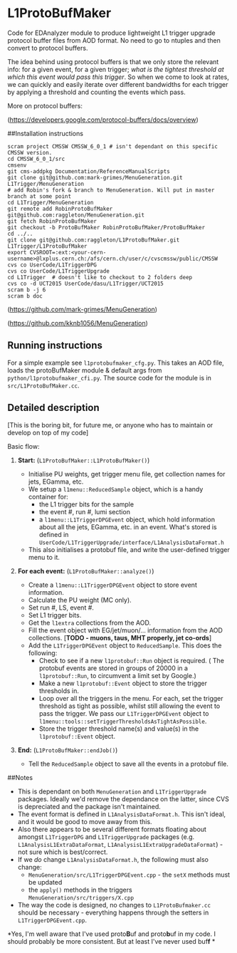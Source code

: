 L1ProtoBufMaker
================

Code for EDAnalyzer module to produce lightweight L1 trigger upgrade protocol buffer files from AOD format. No need to go to ntuples and then convert to protocol buffers.

The idea behind using protocol buffers is that we only store the relevant info: for a given event, for a given trigger; *what is the tightest threshold at which this event would pass this trigger*. So when we come to look at rates, we can quickly and easily iterate over different bandwidths for each trigger by applying a threshold and counting the events which pass.

More on protocol buffers: 

(https://developers.google.com/protocol-buffers/docs/overview)

##Installation instructions

```
scram project CMSSW CMSSW_6_0_1 # isn't dependant on this specific CMSSW version.
cd CMSSW_6_0_1/src
cmsenv
git cms-addpkg Documentation/ReferenceManualScripts
git clone git@github.com:mark-grimes/MenuGeneration.git L1Trigger/MenuGeneration
# add Robin's fork & branch to MenuGeneration. Will put in master branch at some point
cd L1Trigger/MenuGeneration
git remote add RobinProtoBufMaker git@github.com:raggleton/MenuGeneration.git
git fetch RobinProtoBufMaker
git checkout -b ProtoBufMaker RobinProtoBufMaker/ProtoBufMaker
cd ../..
git clone git@github.com:raggleton/L1ProtoBufMaker.git L1Trigger/L1ProtoBufMaker
export CVSROOT=:ext:<your-cern-username>@lxplus.cern.ch:/afs/cern.ch/user/c/cvscmssw/public/CMSSW
cvs co UserCode/L1TriggerDPG
cvs co UserCode/L1TriggerUpgrade
cd L1Trigger  # doesn't like to checkout to 2 folders deep 
cvs co -d UCT2015 UserCode/dasu/L1Trigger/UCT2015
scram b -j 6
scram b doc
```
(https://github.com/mark-grimes/MenuGeneration)

(https://github.com/kknb1056/MenuGeneration)

## Running instructions

For a simple example see `l1protobufmaker_cfg.py`. This takes an AOD file, loads the protoBufMaker module & default args from `python/l1protobufmaker_cfi.py`. The source code for the module is in `src/L1ProtoBufMaker.cc`. 

## Detailed description

[This is the boring bit, for future me, or anyone who has to maintain or develop on top of my code]

Basic flow:

1. **Start:** (`L1ProtoBufMaker::L1ProtoBufMaker()`)
	- Initialise PU weights, get trigger menu file, get collection names for jets, EGamma, etc. 
	- We setup a `l1menu::ReducedSample` object, which is a handy container for: 
		- the L1 trigger bits for the sample
		- the event #, run #, lumi section
		- a `l1menu::L1TriggerDPGEvent` object, which hold information about all the jets, EGamma, etc. in an event. What's stored is defined in `UserCode/L1TriggerUpgrade/interface/L1AnalysisDataFormat.h` 
	- This also initialises a protobuf file, and write the user-defined trigger menu to it.

2. **For each event:** (`L1ProtoBufMaker::analyze()`)
	-  Create a `l1menu::L1TriggerDPGEvent` object to store event information.
	-  Calculate the PU weight (MC only).
	-  Set run #, LS, event #.
	-  Set L1 trigger bits.
	-  Get the `l1extra` collections from the AOD. 
	-  Fill the event object with EG/jet/muon/… information from the AOD collections. [**TODO - muons, taus, MHT properly, jet co-ords**]
	-  Add the `L1TriggerDPGEvent` object to `ReducedSample`. This does the following:
		- Check to see if a new `l1protobuf::Run` object is required. ( The protobuf events are stored in groups of 20000 in a  `l1protobuf::Run`, to circumvent a limit set by Google.)
		-  Make a new `l1protobuf::Event` object to store the trigger thresholds in.
		-  Loop over all the triggers in the menu. For each, set the trigger threshold as tight as possible, whilst still allowing the event to pass the trigger. We pass our `L1TriggerDPGEvent` object to `l1menu::tools::setTriggerThresholdsAsTightAsPossible`.
		-  Store the trigger threshold name(s) and value(s) in the `l1protobuf::Event` object.

3. **End:** (`L1ProtoBufMaker::endJob()`)
	- Tell the `ReducedSample` object to save all the events in a protobuf file.

	
##Notes

- This is dependant on both `MenuGeneration` and `L1TriggerUpgrade` packages. Ideally we'd remove the dependance on the latter, since CVS is depreciated and the package isn't maintained.
- The event format is defined in `L1AnalysisDataFormat.h`. This isn't ideal, and it would be good to move away from this. 
- Also there appears to be several different formats floating about amongst `L1TriggerDPG` and `L1TriggerUpgrade` packages (e.g. `L1AnalysisL1ExtraDataFormat`, `L1AnalysisL1ExtraUpgradeDataFormat`) - not sure which is best/correct.
- If we *do* change `L1AnalysisDataFormat.h`, the following must also change:
	- `MenuGeneration/src/L1TriggerDPGEvent.cpp` - the `setX` methods must be updated
	- the `apply()` methods in the triggers `MenuGeneration/src/triggers/X.cpp` 
- The way the code is designed, no changes to `L1ProtoBufmaker.cc` should be necessary - everything happens through the setters in `L1TriggerDPGEvent.cpp`.

*Yes, I'm well aware that I've used proto**B**uf  and proto**b**uf in my code. I should probably be more consistent. But at least I've never used buf**f** *